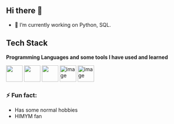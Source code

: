## Hi there 👋

- 🔭 I’m currently working on Python, SQL.

## Tech Stack

**Programming Languages and some tools I have used and learned**
<p align="left">
    <img src="https://cdn.jsdelivr.net/gh/devicons/devicon@latest/icons/python/python-original.svg" width="45" height="45"/>
    <img src="https://cdn.jsdelivr.net/gh/devicons/devicon@latest/icons/html5/html5-original-wordmark.svg" width="45" height="45"/>
    <img src="https://cdn.jsdelivr.net/gh/devicons/devicon@latest/icons/sqlite/sqlite-original-wordmark.svg" width="45" height="45"/>     
    <img width="45" height="45" alt="image" src="https://github.com/user-attachments/assets/6e75c0ba-c6fc-4a10-83c4-ef41be160087" />
    <img width="45" height="45" alt="image" src="https://github.com/user-attachments/assets/d48ccfb1-e66b-4130-983f-cf3c41afc6de" />
</p>

### ⚡ Fun fact:
- Has some normal hobbies
- HIMYM fan

<!--
**PhyoWinko/PhyoWinko** is a ✨ _special_ ✨ repository because its `README.md` (this file) appears on your GitHub profile.

Here are some ideas to get you started:

- 🔭 I’m currently working on ...
- 🌱 I’m currently learning ...
- 👯 I’m looking to collaborate on ...
- 🤔 I’m looking for help with ...
- 💬 Ask me about ...
- 📫 How to reach me: ...
- 😄 Pronouns: ...
- ⚡ Fun fact: ...
-->
